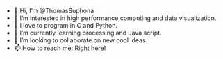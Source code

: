 - 👋 Hi, I’m @ThomasSuphona
- 👀 I’m interested in high performance computing and data visualization.
- 👀 I love to program in C and Python.
- 🌱 I’m currently learning processing and Java script.
- 💞️ I’m looking to collaborate on new cool ideas.
- 📫 How to reach me: Right here!

